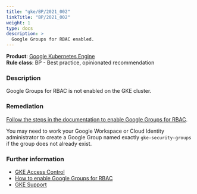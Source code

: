 ```yaml
---
title: "gke/BP/2021_002"
linkTitle: "BP/2021_002"
weight: 1
type: docs
description: >
  Google Groups for RBAC enabled.
---
```


**Product**: [Google Kubernetes Engine](https://cloud.google.com/kubernetes-engine)\
**Rule class**: BP - Best practice, opinionated recommendation

### Description

Google Groups for RBAC is not enabled on the GKE cluster.

### Remediation

[Follow the steps in the documentation to enable Google Groups for RBAC](https://cloud.google.com/kubernetes-engine/docs/how-to/role-based-access-control#google-groups-for-gke).

You may need to work your Google Workspace or Cloud Identity administrator to create
a Google Group named exactly `gke-security-groups` if the group does not already
exist.

### Further information

- [GKE Access Control](https://cloud.google.com/kubernetes-engine/docs/concepts/access-control)
- [How to enable Google Groups for RBAC](https://cloud.google.com/kubernetes-engine/docs/how-to/role-based-access-control#google-groups-for-gke)
- [GKE Support](https://cloud.google.com/kubernetes-engine/docs/getting-support)
